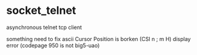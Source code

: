# socket_telnet
asynchronous telnet tcp client

something need to fix
ascii Cursor Position is borken (CSI n ; m H) 
display error (codepage 950 is not big5-uao)
